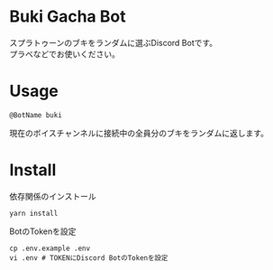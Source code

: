 # Buki Gacha Bot

スプラトゥーンのブキをランダムに選ぶDiscord Botです。  
プラベなどでお使いください。

# Usage

```
@BotName buki
```

現在のボイスチャンネルに接続中の全員分のブキをランダムに返します。

# Install

依存関係のインストール

```
yarn install
```

BotのTokenを設定

```
cp .env.example .env
vi .env # TOKENにDiscord BotのTokenを設定
```
